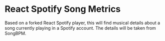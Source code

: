 # React Spotify Song Metrics

Based on a forked React Spotify player, this will find musical details about a song currently playing in a Spotify account. The details will be taken from SongBPM.